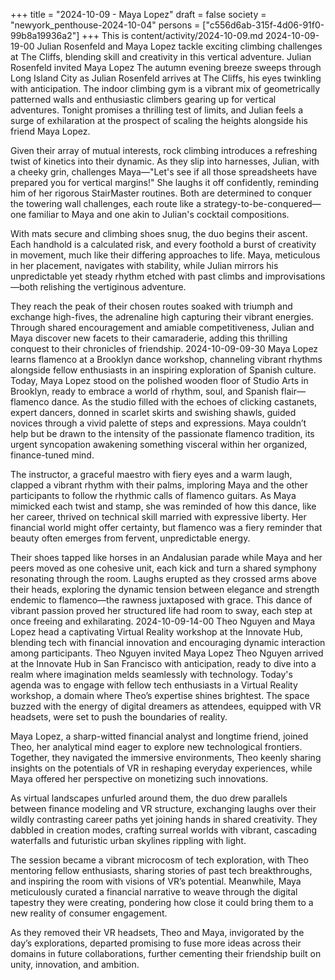 +++
title = "2024-10-09 - Maya Lopez"
draft = false
society = "newyork_penthouse-2024-10-04"
persons = ["c556d6ab-315f-4d06-91f0-99b8a19936a2"]
+++
This is content/activity/2024-10-09.md
2024-10-09-19-00
Julian Rosenfeld and Maya Lopez tackle exciting climbing challenges at The Cliffs, blending skill and creativity in this vertical adventure.
Julian Rosenfeld invited Maya Lopez
The autumn evening breeze sweeps through Long Island City as Julian Rosenfeld arrives at The Cliffs, his eyes twinkling with anticipation. The indoor climbing gym is a vibrant mix of geometrically patterned walls and enthusiastic climbers gearing up for vertical adventures. Tonight promises a thrilling test of limits, and Julian feels a surge of exhilaration at the prospect of scaling the heights alongside his friend Maya Lopez. 

Given their array of mutual interests, rock climbing introduces a refreshing twist of kinetics into their dynamic. As they slip into harnesses, Julian, with a cheeky grin, challenges Maya—"Let's see if all those spreadsheets have prepared you for vertical margins!" She laughs it off confidently, reminding him of her rigorous StairMaster routines. Both are determined to conquer the towering wall challenges, each route like a strategy-to-be-conquered—one familiar to Maya and one akin to Julian's cocktail compositions.

With mats secure and climbing shoes snug, the duo begins their ascent. Each handhold is a calculated risk, and every foothold a burst of creativity in movement, much like their differing approaches to life. Maya, meticulous in her placement, navigates with stability, while Julian mirrors his unpredictable yet steady rhythm etched with past climbs and improvisations—both relishing the vertiginous adventure.

They reach the peak of their chosen routes soaked with triumph and exchange high-fives, the adrenaline high capturing their vibrant energies. Through shared encouragement and amiable competitiveness, Julian and Maya discover new facets to their camaraderie, adding this thrilling conquest to their chronicles of friendship.
2024-10-09-09-30
Maya Lopez learns flamenco at a Brooklyn dance workshop, channeling vibrant rhythms alongside fellow enthusiasts in an inspiring exploration of Spanish culture.
Today, Maya Lopez stood on the polished wooden floor of Studio Arts in Brooklyn, ready to embrace a world of rhythm, soul, and Spanish flair—flamenco dance. As the studio filled with the echoes of clicking castanets, expert dancers, donned in scarlet skirts and swishing shawls, guided novices through a vivid palette of steps and expressions. Maya couldn’t help but be drawn to the intensity of the passionate flamenco tradition, its urgent syncopation awakening something visceral within her organized, finance-tuned mind.

The instructor, a graceful maestro with fiery eyes and a warm laugh, clapped a vibrant rhythm with their palms, imploring Maya and the other participants to follow the rhythmic calls of flamenco guitars. As Maya mimicked each twist and stamp, she was reminded of how this dance, like her career, thrived on technical skill married with expressive liberty. Her financial world might offer certainty, but flamenco was a fiery reminder that beauty often emerges from fervent, unpredictable energy.

Their shoes tapped like horses in an Andalusian parade while Maya and her peers moved as one cohesive unit, each kick and turn a shared symphony resonating through the room. Laughs erupted as they crossed arms above their heads, exploring the dynamic tension between elegance and strength endemic to flamenco—the rawness juxtaposed with grace. This dance of vibrant passion proved her structured life had room to sway, each step at once freeing and exhilarating.
2024-10-09-14-00
Theo Nguyen and Maya Lopez head a captivating Virtual Reality workshop at the Innovate Hub, blending tech with financial innovation and encouraging dynamic interaction among participants.
Theo Nguyen invited Maya Lopez
Theo Nguyen arrived at the Innovate Hub in San Francisco with anticipation, ready to dive into a realm where imagination melds seamlessly with technology. Today's agenda was to engage with fellow tech enthusiasts in a Virtual Reality workshop, a domain where Theo’s expertise shines brightest. The space buzzed with the energy of digital dreamers as attendees, equipped with VR headsets, were set to push the boundaries of reality.

Maya Lopez, a sharp-witted financial analyst and longtime friend, joined Theo, her analytical mind eager to explore new technological frontiers. Together, they navigated the immersive environments, Theo keenly sharing insights on the potentials of VR in reshaping everyday experiences, while Maya offered her perspective on monetizing such innovations.

As virtual landscapes unfurled around them, the duo drew parallels between finance modeling and VR structure, exchanging laughs over their wildly contrasting career paths yet joining hands in shared creativity. They dabbled in creation modes, crafting surreal worlds with vibrant, cascading waterfalls and futuristic urban skylines rippling with light.

The session became a vibrant microcosm of tech exploration, with Theo mentoring fellow enthusiasts, sharing stories of past tech breakthroughs, and inspiring the room with visions of VR’s potential. Meanwhile, Maya meticulously curated a financial narrative to weave through the digital tapestry they were creating, pondering how close it could bring them to a new reality of consumer engagement.

As they removed their VR headsets, Theo and Maya, invigorated by the day’s explorations, departed promising to fuse more ideas across their domains in future collaborations, further cementing their friendship built on unity, innovation, and ambition.
